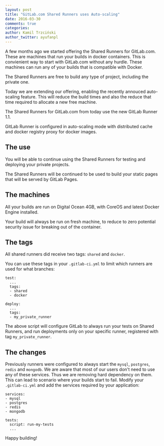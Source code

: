 ```yaml
---
layout: post
title: "GitLab.com Shared Runners uses Auto-scaling"
date: 2016-03-30
comments: true
categories:
author: Kamil Trzciński
author_twitter: ayufanpl
---
```


A few months ago we started offering the Shared Runners for GitLab.com.
These are machines that run your builds in docker containers.
This is convienient way to start with GitLab.com without any hurdle.
These machines can run any of your builds that is compatible with Docker.

The Shared Runners are free to build any type of project, including the private one.

Today we are extending our offering, enabling the recently annouced auto-scaling feature.
This will reduce the build times and also the reduce that time required to allocate a new free machine.

<!--more-->

The Shared Runners for GitLab.com from today use the new GitLab Runner 1.1.

GitLab Runner is configured in auto-scaling mode
with distributed cache and docker registry proxy for docker images.

## The use

You will be able to continue using the Shared Runners for testing and deploying your private projects.

The Shared Runners will be continued to be used to build your static pages that will be served by GitLab Pages.

## The machines

All your builds are run on Digital Ocean 4GB, with CoreOS and latest Docker Engine installed.

Your build will always be run on fresh machine, to reduce to zero potential security issue for breaking out of the container.

## The tags

All shared runners did receive two tags: `shared` and `docker`.

You can use these tags in your `.gitlab-ci.yml` to limit which runners are used for what branches:

```
test:
  ...
  tags:
  - shared
  - docker

deploy:
  ...
  tags:
  - my_private_runner
```

The above script will configure GitLab to always run your tests on Shared Runners, and run deployments only on your specific runner, registered with tag `my_private_runner`.

## The changes

Previously runners were configured to always start the `mysql`, `postgres`, `redis` and `mongodb`.
We are aware that most of our users don't need to use any of these services.
Thus we are removing hard dependency on them.
This can lead to scenario where your builds start to fail.
Modify your `.gitlab-ci.yml` and add the services required by your application:

```
services:
- mysql
- postgres
- redis
- mongodb

tests:
  script: run-my-tests
  ...
```

Happy building!
